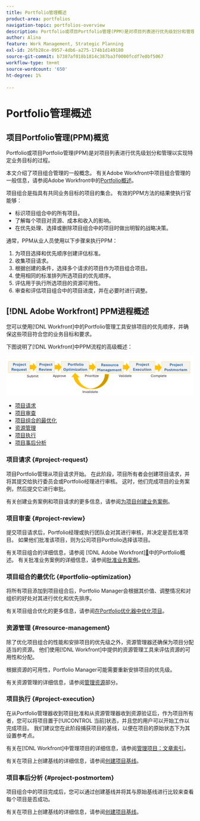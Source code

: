 ```yaml
---
title: Portfolio管理概述
product-area: portfolios
navigation-topic: portfolios-overview
description: Portfolio或项目Portfolio管理(PPM)是对项目列表进行优先级划分和管理以实现特定业务目标的过程。 项目组合是指具有共同业务目标的项目的集合。
author: Alina
feature: Work Management, Strategic Planning
exl-id: 26fb28ce-0957-4db6-a275-174b1d149180
source-git-commit: b7387af018b1814c387ba3f0000fcdf7e0bf5067
workflow-type: tm+mt
source-wordcount: '650'
ht-degree: 1%

---
```


# Portfolio管理概述

<!--Audited: 09/2024-->

## 项目Portfolio管理(PPM)概览

Portfolio或项目Portfolio管理(PPM)是对项目列表进行优先级划分和管理以实现特定业务目标的过程。

本文介绍了项目组合管理的一般概念。 有关Adobe Workfront中项目组合管理的一般信息，请参阅Adobe Workfront中的[Portfolio概述](/help/quicksilver/manage-work/portfolios/portfolios-overview/portfolio-overview.md)。

项目组合是指具有共同业务目标的项目的集合。 有效的PPM方法的结果使执行官能够：

* 标识项目组合中的所有项目。
* 了解每个项目对资源、成本和收入的影响。
* 在优先处理、选择或删除项目组合中的项目时做出明智的战略决策。

通常，PPM从业人员使用以下步骤来执行PPM：

1. 为项目选择和优先顺序创建评估标准。
1. 收集项目请求。
1. 根据创建的条件，选择多个请求的项目作为项目组合项目。
1. 使用相同的标准排列所选项目的优先顺序。
1. 评估用于执行所选项目的资源可用性。
1. 审查和评估项目组合中的项目进度，并在必要时进行调整。

## [!DNL Adobe Workfront] PPM进程概述

您可以使用[!DNL Workfront]中的Portfolio管理工具安排项目的优先顺序，并确保这些项目符合您的业务目标和要求。

下图说明了[!DNL Workfront]中PPM流程的高级概述：

![项目组合管理流程](assets/project-portfolio-management-process-diagram.png)

* [项目请求](#project-request)
* [项目审查](#project-review)
* [项目组合的最优化](#portfolio-optimization)
* [资源管理](#resource-management)
* [项目执行](#project-execution)
* [项目事后分析](#project-postmortem)

### 项目请求 {#project-request}

项目Portfolio管理从项目请求开始。 在此阶段，项目所有者会创建项目请求，并将其提交给执行委员会或Portfolio经理进行审核。 这时，他们完成项目的业务案例，然后提交它进行审批。

有关创建业务案例和项目请求的更多信息，请参阅[为项目创建业务案例](../../../manage-work/projects/define-a-business-case/create-business-case.md)。

### 项目审查 {#project-review}

提交项目请求后，Portfolio经理或执行团队会对其进行审核，并决定是否批准项目。 如果他们批准该项目，则为公司项目Portfolio选择该项目。

有关项目组合的详细信息，请参阅 [!DNL Adobe Workfront][&#128279;](../../../manage-work/portfolios/portfolios-overview/portfolio-overview.md)中的Portfolio概述。 有关批准业务案例的详细信息，请参阅[批准业务案例](../../../manage-work/projects/define-a-business-case/approve-business-case.md)。

### 项目组合的最优化 {#portfolio-optimization}

将所有项目添加到项目组合后，Portfolio Manager会根据其价值、调整情况和对组织的好处对其进行优化和优先排序。

有关项目组合优化的更多信息，请参阅[在Portfolio优化器中优化项目](../../../manage-work/portfolios/portfolio-optimizer/optimize-projects-in-portfolio-optimizer.md)。

### 资源管理 {#resource-management}

除了优化项目组合的性能和安排项目的优先级之外，资源管理器还确保为项目分配适当的资源。 他们使用[!DNL Workfront]中提供的资源管理工具来评估资源的可用性和分配。

根据资源的可用性，Portfolio Manager可能需要重新安排项目的优先级。

有关资源管理的详细信息，请参阅[管理资源](../../../resource-mgmt/manage-resources.md)部分。

### 项目执行 {#project-execution}

在从Portfolio管理器收到项目批准和从资源管理器收到资源验证后，作为项目所有者，您可以将项目置于[!UICONTROL 当前]状态，并且您的用户可以开始工作以完成项目。 我们建议您在此阶段捕获项目的基线，以便在项目的原始状态下为其设置参考点。

有关在[!DNL Workfront]中管理项目的详细信息，请参阅[管理项目：文章索引](../../../manage-work/projects/manage-projects/manage-projects-overview.md)。

有关在项目上创建基线的详细信息，请参阅[创建项目基线](../../../manage-work/projects/create-projects/create-baselines.md)。

### 项目事后分析 {#project-postmortem}

项目组合中的项目完成后，您可以通过创建基线并将其与原始基线进行比较来查看每个项目是否成功。

有关在项目上创建基线的详细信息，请参阅[创建项目基线](../../../manage-work/projects/create-projects/create-baselines.md)。
